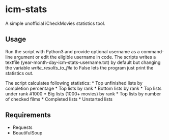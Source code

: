 # icm-stats
A simple unofficial iCheckMovies statistics tool. 

## Usage
Run the script with Python3 and provide optional username as a command-line argument or edit the eligible username in code. The scripts writes a textfile (year-month-day-icm-stats-username.txt) by default but changing the variable _write_results_to_file_ to False lets the program just print the statistics out.

The script calculates following statistics:
    * Top unfinished lists by completion percentage
    * Top lists by rank
    * Bottom lists by rank
    * Top lists under rank #1000
    * Big lists (1000+ movies) by rank
    * Top lists by number of checked films
    * Completed lists
    * Unstarted lists

## Requirements
* Requests
* BeautifulSoup
